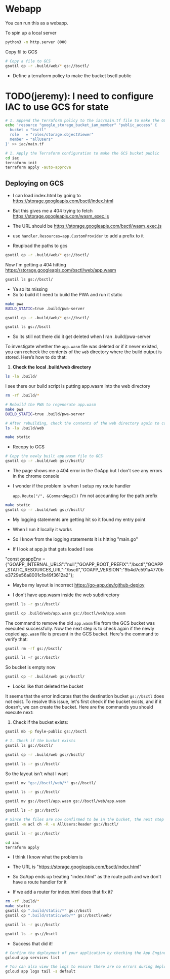 # Webapp

You can run this as a webapp.

To spin up a local server

```bash
python3 -m http.server 8000
```

Copy fil to GCS

```bash {"id":"01JBGFVC69TDA4VAHVP30Z5HNN","interactive":"true"}
# Copy a file to GCS
gsutil cp -r .build/web/* gs://bsctl/
```

* Define a terraform policy to make the bucket bsctl public

# TODO(jeremy): I need to configure IAC to use GCS for state

```bash {"id":"01JBGFY5RE72NA9NEY3HYSQBGH","interactive":"false"}
# 1. Append the Terraform policy to the iac/main.tf file to make the GCS bucket public
echo 'resource "google_storage_bucket_iam_member" "public_access" {
  bucket = "bsctl"
  role   = "roles/storage.objectViewer"
  member = "allUsers"
}' >> iac/main.tf
```

```bash {"id":"01JBGFYHDGZ6ZH6MNJH03JVGQ1","interactive":"true"}
# 1. Apply the Terraform configuration to make the GCS bucket public
cd iac
terraform init
terraform apply -auto-approve
```

## Deploying on GCS

* I can load index.html by going to https://storage.googleapis.com/bsctl/index.html
* But this gives me a 404 trying to fetch https://storage.googleapis.com/wasm_exec.js
* The URL should be https://storage.googleapis.com/bsctl/wasm_exec.js
* use `handler.Resources=app.CustomProvider` to add a prefix to it

* Reupload the paths to gcs

```bash {"id":"01JBHEM8Z1M345TYDXTPFBN7BY","interactive":"false"}
gsutil cp -r .build/web/* gs://bsctl/
```

Now I'm getting a 404 hitting 
https://storage.googleapis.com/bsctl/web/app.wasm

```bash {"id":"01JBHEPC46XQWS3E4SHFM0FC47","interactive":"false"}
gsutil ls gs://bsctl/
```

* Ya so its missing
* So to build it I need to build the PWA and run it static

```bash {"id":"01JBHEQFQQRX1SFVSG2D5RRF2K","interactive":"false"}
make pwa
BUILD_STATIC=true .build/pwa-server
```

```bash {"id":"01JBHERA9JCXYGNPKDKTH4D6GS","interactive":"false"}
gsutil cp -r .build/web/* gs://bsctl/
```

```bash
gsutil ls gs://bsctl
```

* So its still not there did it get deleted when I ran .build/pwa-server

To investigate whether the `app.wasm` file was deleted or if it never existed, you can recheck the contents of the `web` directory where the build output is stored. Here’s how to do that:
1. **Check the local .build/web directory**

```bash {"id":"01JBHESPRYNENBTFAW6AXHJ6V8","interactive":"false"}
ls -la .build/
```

I see there our build script is putting app.wasm into the web directory

```bash
rm -rf .build/*
```

```bash {"id":"01JBHF1BJ2EQHKBWV781T0HG42","interactive":"false"}
# Rebuild the PWA to regenerate app.wasm
make pwa
BUILD_STATIC=true .build/pwa-server

# After rebuilding, check the contents of the web directory again to confirm that app.wasm is present
ls -la .build/web
```

```bash
make static
```

* Recopy to GCS

```bash {"id":"01JBHF9SK693368DB9PMXH3Y5H","interactive":"false"}
# Copy the newly built app.wasm file to GCS
gsutil cp -r .build/web gs://bsctl/
```

* The page shows me a 404 error in the GoApp but I don't see any errors in the chrome console
* I wonder if the problem is when I setup my route handler

  `app.Route("/", &CommandApp{})` I'm not accounting for the path prefix

```bash {"id":"01JBHFWHE8ZK2XNWJMMA5Q1TJ8","interactive":"true"}
make static
gsutil cp -r .build/web gs://bsctl/
```

* My logging statements are getting hit so it found my entry point
* When I run it locally it works
* So I know from the logging statements it is hitting "main.go"

* If I look at app.js that gets loaded I see

"const goappEnv = {"GOAPP_INTERNAL_URLS":"null","GOAPP_ROOT_PREFIX":"/bsctl","GOAPP_STATIC_RESOURCES_URL":"/bsctl","GOAPP_VERSION":"9b4d7c591a4770be3729e56a8001c1b49f3612a2"};

* Maybe my layout is incorrect
 https://go-app.dev/github-deploy

* I don't have app.wasm inside the web subdirectory

```bash {"id":"01JBHHHYTEHTM4CB6HK9X0VWM2","interactive":"false"}
gsutil ls -r gs://bsctl/
```

```bash
gsutil cp .build/web/app.wasm gs://bsctl/web/app.wasm
```

The command to remove the old `app.wasm` file from the GCS bucket was executed successfully. Now the next step is to check again if the newly copied `app.wasm` file is present in the GCS bucket.
Here's the command to verify that:

```bash {"id":"01JBHHN07M14Y1HS552CPNXYEK","interactive":"false"}
gsutil rm -rf gs://bsctl/
```

```markdown
gsutil ls -r gs://bsctl/
```

So bucket is empty now

```bash {"id":"01JBHHPKRX9ZAPC2CYRJZF91T7","interactive":"true"}
gsutil cp -r .build/web gs://bsctl/
```

* Looks like that deleted the bucket

It seems that the error indicates that the destination bucket `gs://bsctl` does not exist. To resolve this issue, let's first check if the bucket exists, and if it doesn’t, we can create the bucket. Here are the commands you should execute next:
1. Check if the bucket exists:

```bash {"id":"01JBHHSD5GX3TNM3Q65GXJYBYX","interactive":"true"}
gsutil mb -p foyle-public gs://bsctl
```

```bash {"id":"01JBHHTAJADXEJXKAHWHQYH9F4","interactive":"false"}
# 1. Check if the bucket exists
gsutil ls gs://bsctl/
```

```bash {"id":"01JBHHTNGHSN1GN6PR6Z9HC5XM","interactive":"false"}
gsutil cp -r .build/web gs://bsctl/
```

```bash {"id":"01JBHHTWBDGKG5MR9MTRG985T9","interactive":"false"}
gsutil ls -r gs://bsctl/
```

So the layout isn't what I want

```bash {"id":"01JBHHW7PM7D5QZSRKD046PGAZ","interactive":"true"}
gsutil mv "gs://bsctl/web/*" gs://bsctl/
```

```bash {"id":"01JBHHZDHSGFQRD4NK561KYNXJ","interactive":"false"}
gsutil ls -r gs://bsctl/
```

```bash
gsutil mv gs://bsctl/app.wasm gs://bsctl/web/app.wasm
```

```bash {"id":"01JBHJ08471HMTP29HTHXTCC4G","interactive":"false"}
gsutil ls -r gs://bsctl/
```

```bash {"id":"01JBHHZR00RMZ5VPCGJHD7636B","interactive":"false"}
# Since the files are now confirmed to be in the bucket, the next step can be to set appropriate permissions for the files if necessary.
gsutil -m acl ch -R -u AllUsers:Reader gs://bsctl/
```

```bash
gsutil ls -r gs://bsctl/
```

```bash
cd iac
terraform apply
```

* I think I know what the problem is

* The URL is "https://storage.googleapis.com/bsctl/index.html"
* So GoApp ends up treating "index.html" as the route path and we don't have a route handler for it
* If we add a router for index.html does that fix it?

```bash {"id":"01JBHJCV8WBEMNX0V023F561AX","interactive":"true"}
rm -rf .build/*
make static
gsutil cp ".build/static/*" gs://bsctl
gsutil cp ".build/static/web/*" gs://bsctl/web/
```

```bash
gsutil ls -r gs://bsctl/
```

```bash {"id":"01JBHJKJ1FZZG6K6HCHC56397Q","interactive":"false"}
gsutil ls -r gs://bsctl
```

* Success that did it!

```bash {"id":"01JBHJT044ZXNQFPHEDC8DCCAR","interactive":"false"}
# Confirm the deployment of your application by checking the App Engine services
gcloud app services list

# You can also view the logs to ensure there are no errors during deployment
gcloud app logs tail -s default
```